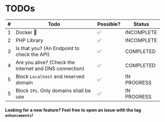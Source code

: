 # TODOs
| # | Todo                                                   | Possible? | Status      |
|---|--------------------------------------------------------|-----------|-------------|
| 1 | Docker 🐳                                              | ✅         | INCOMPLETE  |
| 2 | PHP Library                                            | ✅         | INCOMPLETE  |
| 3 | Is that you? (An Endpoint to check the API)            | ✅         | COMPLETED   |
| 4 | Are you alive? (Check the internet and DNS connection) | ✅         | COMPLETED   |
| 5 | Block `Localhost` and reserved domain                  | ✅         | IN PROGRESS |
| 5 | Block `IPs`. Only domains shall be use                 | ✅         | IN PROGRESS |



#### Looking for a new feature? Feel free to open an issue with the tag `enhancements`!